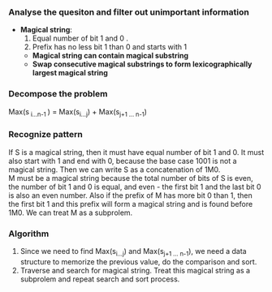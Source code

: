 ### Analyse the quesiton and filter out unimportant information ###      

* **Magical string**:  
  1. Equal number of bit 1 and 0 .   
  2. Prefix has no less bit 1 than 0 and starts with 1
  * **Magical string can contain magical substring**
  * **Swap consecutive magical substrings to form lexicographically largest magical string**
    
### Decompose the problem ###

Max(s<sub> i...n-1 </sub>) = Max(s<sub>i...j</sub>) + Max(s<sub>j+1 ... n-1</sub>)

### Recognize pattern ###

If S is a magical string, then it must have equal number of bit 1 and 0. It must also start with 1 and end with 0, because the base case 1001 is not a magical string. Then we can write S as a concatenation of 1M0.   
M must be a magical string because the total number of bits of S is even, the number of bit 1 and 0 is equal, and even - the first bit 1 and the last bit 0 is also an even number.
Also if the prefix of M has more bit 0 than 1, then the first bit 1 and this prefix will form a magical string and is found before 1M0.
We can treat M as a subprolem.

### Algorithm ###

1. Since we need to find  Max(s<sub>i...j</sub>) and  Max(s<sub>j+1 ... n-1</sub>), we need a data structure to memorize the previous value, do the comparison and sort. 
2. Traverse and search for magical string. Treat this magical string as a subprolem and repeat search and sort process. 
